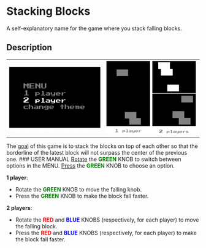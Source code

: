 # Stacking Blocks
A self-explanatory name for the game where you stack falling blocks.

## Description
<table><tr>
  <td><img src="images/menu_black.png" alt="black menu" width="345"/></td>
  <td><img src="images/game_black.png" alt="black game mode" width="345"/></td>
</tr></table>
The <u>goal</u> of this game is to stack the blocks on top of each other so that the borderline of the latest block will not surpass the center of the previous one. 
### USER MANUAL
<u>Rotate</u> the <span style="color: green;"><b>GREEN</b></span> KNOB to switch between options in the MENU.
<u>Press</u> the <span style="color: green;"><b>GREEN</b></span> KNOB to choose an option.

<b>1 player</b>:
- Rotate the <span style="color: green;"><b>GREEN</b></span> KNOB to move the falling knob.
- Press the <span style="color: green;"><b>GREEN</b></span> KNOB to make the block fall faster.

<b>2 players</b>:
- Rotate the <span style="color: red;"><b>RED</b></span> and <span style="color: blue;"><b>BLUE</b></span> KNOBS (respectively, for each player) to move the falling block.
- Press the <span style="color: red;"><b>RED</b></span> and <span style="color: blue;"><b>BLUE</b></span> KNOBS (respectively, for each player) to make the block fall faster.

